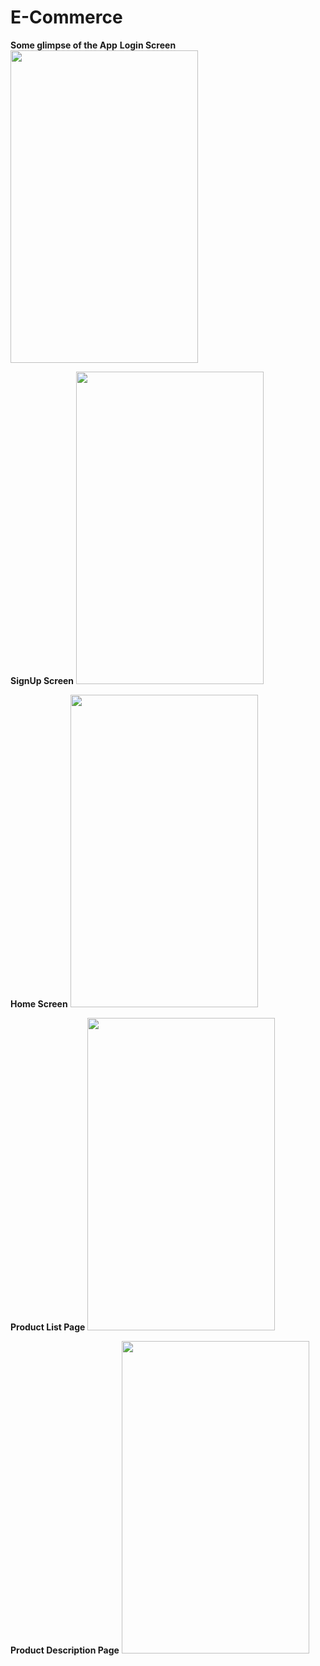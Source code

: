 # E-Commerce
**Some glimpse of the App**
**Login Screen**
<img src="https://user-images.githubusercontent.com/68854742/187079279-776f5036-9110-48ce-8708-602bd5d51780.jpeg" width="300" height="500">

**SignUp Screen**
<img src="https://user-images.githubusercontent.com/68854742/187079291-b560da59-d7ec-4574-8d67-b90073d37143.jpeg" width="300" height="500">

**Home Screen**
<img src="https://user-images.githubusercontent.com/68854742/187079281-ec461d90-821b-48a3-9668-33d12e87c0ca.jpeg" width="300" height="500">

**Product List Page**
<img src="https://user-images.githubusercontent.com/68854742/187079283-d1879c16-5791-43f9-b74e-53e956c8be8e.jpeg" width="300" height="500">

**Product Description Page**
<img src="https://user-images.githubusercontent.com/68854742/187079294-452b7298-9614-4ff6-8c1d-fc6a23006c3f.jpeg" width="300" height="500">
